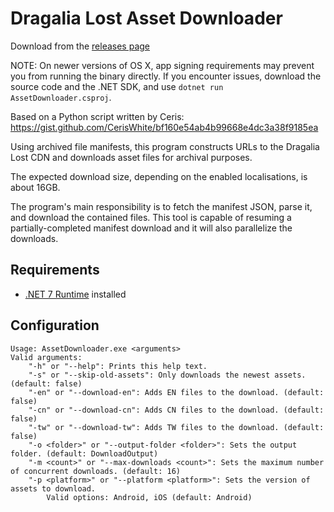 ﻿# Dragalia Lost Asset Downloader

Download from the [releases page](https://github.com/SapiensAnatis/AssetDownloader/releases/latest)

NOTE: On newer versions of OS X, app signing requirements may prevent you from running the binary directly. If you encounter issues, download the source code and the .NET SDK, and use `dotnet run AssetDownloader.csproj`.

Based on a Python script written by Ceris: https://gist.github.com/CerisWhite/bf160e54ab4b99668e4dc3a38f9185ea

Using archived file manifests, this program constructs URLs to the Dragalia Lost CDN and downloads asset files for archival purposes.

The expected download size, depending on the enabled localisations, is about 16GB.

The program's main responsibility is to fetch the manifest JSON, parse it, and download the contained files. This tool is capable of resuming a partially-completed manifest download and it will also parallelize the downloads.

## Requirements

- [.NET 7 Runtime](https://dotnet.microsoft.com/en-us/download/dotnet/7.0) installed 

## Configuration

```
Usage: AssetDownloader.exe <arguments>
Valid arguments:
    "-h" or "--help": Prints this help text.
    "-s" or "--skip-old-assets": Only downloads the newest assets. (default: false)
    "-en" or "--download-en": Adds EN files to the download. (default: false)
    "-cn" or "--download-cn": Adds CN files to the download. (default: false)
    "-tw" or "--download-tw": Adds TW files to the download. (default: false)
    "-o <folder>" or "--output-folder <folder>": Sets the output folder. (default: DownloadOutput)
    "-m <count>" or "--max-downloads <count>": Sets the maximum number of concurrent downloads. (default: 16)
    "-p <platform>" or "--platform <platform>": Sets the version of assets to download.
        Valid options: Android, iOS (default: Android)
```
